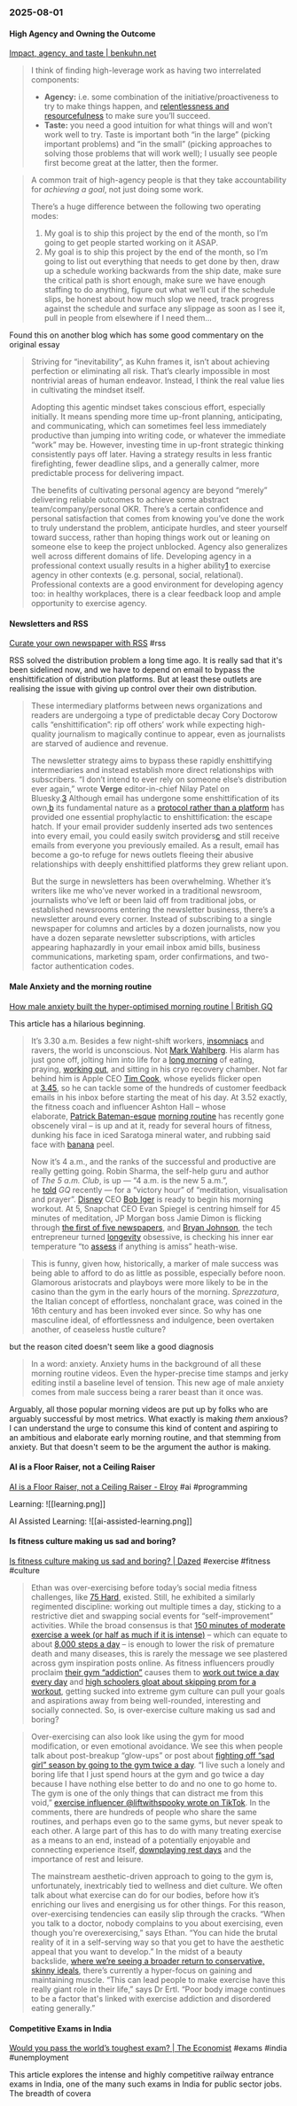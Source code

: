### 2025-08-01
#### High Agency and Owning the Outcome
[Impact, agency, and taste \| benkuhn.net](https://www.benkuhn.net/impact/)

> I think of finding high-leverage work as having two interrelated components:
> 
> - **Agency:** i.e. some combination of the initiative/proactiveness to try to make things happen, and [relentlessness and resourcefulness](https://paulgraham.com/relres.html) to make sure you’ll succeed.
> - **Taste:** you need a good intuition for what things will and won’t work well to try. Taste is important both “in the large” (picking important problems) and “in the small” (picking approaches to solving those problems that will work well); I usually see people first become great at the latter, then the former.

> A common trait of high-agency people is that they take accountability for _achieving a goal_, not just doing some work.
> 
> There’s a huge difference between the following two operating modes:
> 
> 1. My goal is to ship this project by the end of the month, so I’m going to get people started working on it ASAP.
> 2. My goal is to ship this project by the end of the month, so I’m going to list out everything that needs to get done by then, draw up a schedule working backwards from the ship date, make sure the critical path is short enough, make sure we have enough staffing to do anything, figure out what we’ll cut if the schedule slips, be honest about how much slop we need, track progress against the schedule and surface any slippage as soon as I see it, pull in people from elsewhere if I need them…

Found this on another blog which has some good commentary on the original essay

> Striving for “inevitability”, as Kuhn frames it, isn’t about achieving perfection or eliminating all risk. That’s clearly impossible in most nontrivial areas of human endeavor. Instead, I think the real value lies in cultivating the mindset itself.
> 
> Adopting this agentic mindset takes conscious effort, especially initially. It means spending more time up-front planning, anticipating, and communicating, which can sometimes feel less immediately productive than jumping into writing code, or whatever the immediate “work” may be. However, investing time in up-front strategic thinking consistently pays off later. Having a strategy results in less frantic firefighting, fewer deadline slips, and a generally calmer, more predictable process for delivering impact.
> 
> The benefits of cultivating personal agency are beyond “merely” delivering reliable outcomes to achieve some abstract team/company/personal OKR. There’s a certain confidence and personal satisfaction that comes from knowing you’ve done the work to truly understand the problem, anticipate hurdles, and steer yourself toward success, rather than hoping things work out or leaning on someone else to keep the project unblocked. Agency also generalizes well across different domains of life. Developing agency in a professional context usually results in a higher ability[1](https://benjamincongdon.me/feed.xml#fn:1) to exercise agency in other contexts (e.g. personal, social, relational). Professional contexts are a good environment for developing agency too: in healthy workplaces, there is a clear feedback loop and ample opportunity to exercise agency.

#### Newsletters and RSS
[Curate your own newspaper with RSS](https://www.citationneeded.news/curate-with-rss/) #rss 

RSS solved the distribution problem a long time ago. It is really sad that it's been sidelined now, and we have to depend on email to bypass the enshittification of distribution platforms. But at least these outlets are realising the issue with giving up control over their own distribution.

> These intermediary platforms between news organizations and readers are undergoing a type of predictable decay Cory Doctorow calls “enshittification”: rip off others’ work while expecting high-quality journalism to magically continue to appear, even as journalists are starved of audience and revenue.
> 
> The newsletter strategy aims to bypass these rapidly enshittifying intermediaries and instead establish more direct relationships with subscribers. “I don’t intend to ever rely on someone else’s distribution ever again,” wrote __Verge__ editor-in-chief Nilay Patel on Bluesky.[3](https://www.citationneeded.news/curate-with-rss/#reference-3) Although email has undergone some enshittification of its own,[b](https://www.citationneeded.news/curate-with-rss/#footnote-2) its fundamental nature as a [protocol rather than a platform](https://knightcolumbia.org/content/protocols-not-platforms-a-technological-approach-to-free-speech) has provided one essential prophylactic to enshittification: the escape hatch. If your email provider suddenly inserted ads two sentences into every email, you could easily switch providers[c](https://www.citationneeded.news/curate-with-rss/#footnote-3) and still receive emails from everyone you previously emailed. As a result, email has become a go-to refuge for news outlets fleeing their abusive relationships with deeply enshittified platforms they grew reliant upon.
> 
> But the surge in newsletters has been overwhelming. Whether it’s writers like me who’ve never worked in a traditional newsroom, journalists who’ve left or been laid off from traditional jobs, or established newsrooms entering the newsletter business, there’s a newsletter around every corner. Instead of subscribing to a single newspaper for columns and articles by a dozen journalists, now you have a dozen separate newsletter subscriptions, with articles appearing haphazardly in your email inbox amid bills, business communications, marketing spam, order confirmations, and two-factor authentication codes.

#### Male Anxiety and the morning routine
[How male anxiety built the hyper-optimised morning routine | British GQ](https://www.gq-magazine.co.uk/article/ashton-hall-morning-routine)

This article has a hilarious beginning.

> It’s 3.30 a.m. Besides a few night-shift workers, [insomniacs](https://www.gq-magazine.co.uk/article/sleep-deprivation-causes) and ravers, the world is unconscious. Not [Mark Wahlberg](https://www.gq-magazine.co.uk/article/mark-wahlberg-patek-philippe-cubitus-watch-2024). His alarm has just gone off, jolting him into life for a [long morning](https://www.today.com/parents/celebrity/mark-wahlberg-morning-routine-waking-up-kids-rcna118378) of eating, praying, [working out](https://www.gq-magazine.co.uk/tags/fitness), and sitting in his cryo recovery chamber. Not far behind him is Apple CEO [Tim Cook](https://www.gq-magazine.co.uk/culture/article/tim-cook-apple-interview-2023), whose eyelids flicker open at [3.45](https://themodems.com/lifestyle/the-most-successful-global-ceos-unexpected-morning-routines/), so he can tackle some of the hundreds of customer feedback emails in his inbox before starting the meat of his day. At 3.52 exactly, the fitness coach and influencer Ashton Hall – whose elaborate, [Patrick Bateman-esque](https://www.youtube.com/watch?v=RjKNbfA64EE) [morning routine](https://x.com/tipsformenx/status/1902608673022595531) has recently gone obscenely viral – is up and at it, ready for several hours of fitness, dunking his face in iced Saratoga mineral water, and rubbing said face with [banana](https://www.gq-magazine.co.uk/article/banana-artwork-explained-maurizio-cattelan-2024) peel.
> 
> Now it’s 4 a.m., and the ranks of the successful and productive are really getting going. Robin Sharma, the self-help guru and author of _The 5 a.m. Club_, is up — “4 a.m. is the new 5 a.m.”, he [told](https://www.gq-magazine.co.uk/article/robin-sharma-consistency-interview-2025) _GQ_ recently — for a “victory hour” of “meditation, visualisation and prayer”. [Disney](https://www.gq-magazine.co.uk/tags/disney-brand) CEO [Bob Iger](https://www.thetimes.com/life-style/health-fitness/article/i-joined-the-5am-club-it-was-grim-d8b6rfbwl) is ready to begin his morning workout. At 5, Snapchat CEO Evan Spiegel is centring himself for 45 minutes of meditation, JP Morgan boss Jamie Dimon is flicking through [the first of five newspapers](https://www.wsj.com/story/i-tried-some-intense-ceo-morning-routines-so-you-dont-have-to-a910bc9d), and [Bryan Johnson](https://www.gq-magazine.co.uk/article/the-science-behind-biological-age), the tech entrepreneur turned [longevity](https://www.gq-magazine.co.uk/article/exercises-for-longevity-workouts) obsessive, is checking his inner ear temperature “to [assess](https://blueprint.bryanjohnson.com/blogs/news/my-new-morning-routine) if anything is amiss” heath-wise.

> This is funny, given how, historically, a marker of male success was being able to afford to do as little as possible, especially before noon. Glamorous aristocrats and playboys were more likely to be in the casino than the gym in the early hours of the morning. _Sprezzatura_, the Italian concept of effortless, nonchalant grace, was coined in the 16th century and has been invoked ever since. So why has one masculine ideal, of effortlessness and indulgence, been overtaken another, of ceaseless hustle culture?

but the reason cited doesn't seem like a good diagnosis

> In a word: anxiety. Anxiety hums in the background of all these morning routine videos. Even the hyper-precise time stamps and jerky editing instil a baseline level of tension. This new age of male anxiety comes from male success being a rarer beast than it once was.

Arguably, all those popular morning videos are put up by folks who are arguably successful by most metrics. What exactly is making _them_ anxious? I can understand the urge to consume this kind of content and aspiring to an ambitious and elaborate early morning routine, and that stemming from anxiety. But that doesn't seem to be the argument the author is making.

#### AI is a Floor Raiser, not a Ceiling Raiser
[AI is a Floor Raiser, not a Ceiling Raiser - Elroy](https://elroy.bot/blog/2025/07/29/ai-is-a-floor-raiser-not-a-ceiling-raiser.html) #ai #programming 

Learning:
![[learning.png]]

AI Assisted Learning:
![[ai-assisted-learning.png]]

#### Is fitness culture making us sad and boring?
[Is fitness culture making us sad and boring? \| Dazed](https://www.dazeddigital.com/beauty/article/68337/1/is-over-exercise-culture-making-us-sad-and-boring-gym-fitness-social-life) #exercise #fitness #culture 

> Ethan was over-exercising before today’s social media fitness challenges, like [75 Hard](https://andyfrisella.com/pages/75hard-info?srsltid=AfmBOoqO5wmb3frXpZ_fGl4kAyTzOhF_OqXMknQuxbN3uzair93G9Zkc), existed. Still, he exhibited a similarly regimented discipline: working out multiple times a day, sticking to a restrictive diet and swapping social events for “self-improvement” activities. While the broad consensus is that [150 minutes of moderate exercise a week (or half as much if it is intense)](https://www.nytimes.com/2022/04/06/well/move/30-minutes-exercise.html) – which can equate to about [8,000 steps a day](https://www.thelancet.com/journals/lanpub/article/PIIS2468-2667%2821%2900302-9/fulltext) – is enough to lower the risk of premature death and many diseases, this is rarely the message we see plastered across gym inspiration posts online. As fitness influencers proudly proclaim [their gym “addiction”](https://www.tiktok.com/@lahadldnfitness/video/7524010466587413762) causes them to [work out twice a day every day](https://www.tiktok.com/@lucas.kth/video/7449079567886650626) and [high schoolers gloat about skipping prom for a workout](https://www.tiktok.com/@titantraster2.0/video/7500421278499671327?lang=en), getting sucked into extreme gym culture can pull your goals and aspirations away from being well-rounded, interesting and socially connected. So, is over-exercise culture making us sad and boring?

> Over-exercising can also look like using the gym for mood modification, or even emotional avoidance. We see this when people talk about post-breakup “glow-ups” or post about [fighting off “sad girl” season by going to the gym twice a day](https://www.tiktok.com/@ellasandramuse/video/7299180092222262574). “I live such a lonely and boring life that I just spend hours at the gym and go twice a day because I have nothing else better to do and no one to go home to. The gym is one of the only things that can distract me from this void,” [exercise influencer @liftwithspooky wrote on TikTok](https://www.tiktok.com/@liftwithspooky/video/7260733595843628330). In the comments, there are hundreds of people who share the same routines, and perhaps even go to the same gyms, but never speak to each other. A large part of this has to do with many treating exercise as a means to an end, instead of a potentially enjoyable and connecting experience itself, [downplaying rest days](https://www.nytimes.com/2024/07/10/well/move/rest-days-gym-fitness.html) and the importance of rest and leisure.
> 
> The mainstream aesthetic-driven approach to going to the gym is, unfortunately, inextricably tied to wellness and diet culture. We often talk about what exercise can do for our bodies, before how it’s enriching our lives and energising us for other things. For this reason, over-exercising tendencies can easily slip through the cracks. “When you talk to a doctor, nobody complains to you about exercising, even though you're overexercising,” says Ethan. “You can hide the brutal reality of it in a self-serving way so that you get to have the aesthetic appeal that you want to develop.” In the midst of a beauty backslide, [where we’re seeing a broader return to conservative, skinny ideals](https://www.dazeddigital.com/beauty/article/66958/1/beauty-backslide-how-the-pendulum-swung-back-to-thinness-and-conservatism), there’s currently a hyper-focus on gaining and maintaining muscle. “This can lead people to make exercise have this really giant role in their life,” says Dr Ertl. “Poor body image continues to be a factor that's linked with exercise addiction and disordered eating generally.”

#### Competitive Exams in India
[Would you pass the world’s toughest exam? | The Economist](https://www.economist.com/interactive/1843/2025/07/24/would-you-pass-the-worlds-toughest-exam?etear=india_nl_1) #exams #india #unemployment 

This article explores the intense and highly competitive railway entrance exams in India, one of the many such exams in India for public sector jobs. The breadth of covera
